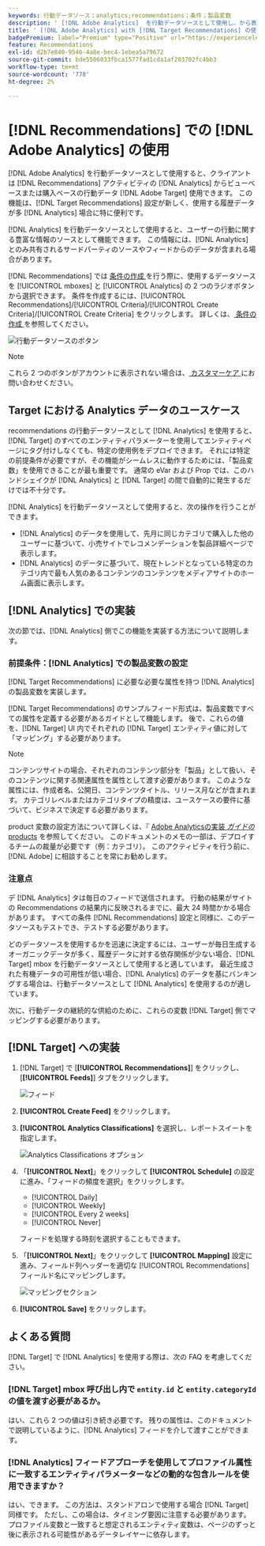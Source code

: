 ```yaml
---
keywords: 行動データソース；analytics;recommendations；条件；製品変数
description: ' [!DNL Adobe Analytics]  を行動データソースとして使用し、から表示ベースや購入ベースの行動データを使用する方法を説明します  [!DNL Analytics] in [!DNL Target Recommendations]。'
title: ' [!DNL Adobe Analytics] with [!DNL Target Recommendations] の使用方法'
badgePremium: label="Premium" type="Positive" url="https://experienceleague.adobe.com/docs/target/using/introduction/intro.html?lang=ja#premium newtab=true" tooltip="Target Premium に含まれる機能を確認してください。"
feature: Recommendations
exl-id: d2b7e840-9546-4a8e-bec4-1ebea5a79672
source-git-commit: bde5506033fbca1577fad1cda1af203702fc4bb3
workflow-type: tm+mt
source-wordcount: '778'
ht-degree: 2%

---
```


# [!DNL Recommendations] での [!DNL Adobe Analytics] の使用

[!DNL Adobe Analytics] を行動データソースとして使用すると、クライアントは [!DNL Recommendations] アクティビティの [!DNL Analytics] からビューベースまたは購入ベースの行動データ [!DNL Adobe Target] 使用できます。 この機能は、[!DNL Target Recommendations] 設定が新しく、使用する履歴データが多 [!DNL Analytics] 場合に特に便利です。

[!DNL Analytics] を行動データソースとして使用すると、ユーザーの行動に関する豊富な情報のソースとして機能できます。 この情報には、[!DNL Analytics] とのみ共有されるサードパーティのソースやフィードからのデータが含まれる場合があります。

[!DNL Recommendations] では [ 条件の作成 ](/help/main/c-recommendations/c-algorithms/create-new-algorithm.md) を行う際に、使用するデータソースを [!UICONTROL mboxes] と [!UICONTROL Analytics] の 2 つのラジオボタンから選択できます。 条件を作成するには、[!UICONTROL Recommendations]/[!UICONTROL Criteria]/[!UICONTROL Create Criteria]/[!UICONTROL Create Criteria] をクリックします。 詳しくは、[ 条件の作成 ](/help/main/c-recommendations/c-algorithms/create-new-algorithm.md) を参照してください。

![ 行動データソースのボタン ](assets/behavioral-data-source.png)

>[!NOTE]
>
>これら 2 つのボタンがアカウントに表示されない場合は、[ カスタマーケア ](/help/main/cmp-resources-and-contact-information.md#reference_ACA3391A00EF467B87930A450050077C) にお問い合わせください。

## Target における Analytics データのユースケース

recommendations の行動データソースとして [!DNL Analytics] を使用すると、[!DNL Target] のすべてのエンティティパラメーターを使用してエンティティページにタグ付けしなくても、特定の使用例をデプロイできます。 それには特定の前提条件が必要ですが、その機能がシームレスに動作するためには、「製品変数」を使用できることが最も重要です。 通常の eVar および Prop では、このハンドシェイクが [!DNL Analytics] と [!DNL Target] の間で自動的に発生するだけでは不十分です。

[!DNL Analytics] を行動データソースとして使用すると、次の操作を行うことができます。

* [!DNL Analytics] のデータを使用して、先月に同じカテゴリで購入した他のユーザーに基づいて、小売サイトでレコメンデーションを製品詳細ページで表示します。
* [!DNL Analytics] のデータに基づいて、現在トレンドとなっている特定のカテゴリ内で最も人気のあるコンテンツのコンテンツをメディアサイトのホーム画面に表示します。

## [!DNL Analytics] での実装

次の節では、[!DNL Analytics] 側でこの機能を実装する方法について説明します。

### 前提条件：[!DNL Analytics] での製品変数の設定

[!DNL Target Recommendations] に必要な必要な属性を持つ [!DNL Analytics] の製品変数を実装します。

[!DNL Target Recommendations] のサンプルフィード形式は、製品変数ですべての属性を定義する必要があるガイドとして機能します。 後で、これらの値を、[!DNL Target] UI 内でそれぞれの [!DNL Target] エンティティ値に対して「マッピング」する必要があります。

>[!NOTE]
>
>コンテンツサイトの場合、それぞれのコンテンツ部分を「製品」として扱い、そのコンテンツに関する関連属性を属性として渡す必要があります。 このような属性には、作成者名、公開日、コンテンツタイトル、リリース月などが含まれます。 カテゴリレベルまたはカテゴリタイプの精度は、ユースケースの要件に基づいて、ビジネスで決定する必要があります。

product 変数の設定方法について詳しくは、『 [Adobe Analyticsの実装 *ガイドの* products](https://experienceleague.adobe.com/docs/analytics/implementation/vars/page-vars/products.html) を参照してください。 このドキュメントのメモの一部は、デプロイするチームの裁量が必要です（例：カテゴリ）。 このアクティビティを行う前に、[!DNL Adobe] に相談することを常にお勧めします。

### 注意点

デ [!DNL Analytics] タは毎日のフィードで送信されます。 行動の結果がサイトの Recommendations の結果内に反映されるまでに、最大 24 時間かかる場合があります。 すべての条件 [!DNL Recommendations] 設定と同様に、このデータソースもテストでき、テストする必要があります。

どのデータソースを使用するかを迅速に決定するには、ユーザーが毎日生成するオーガニックデータが多く、履歴データに対する依存関係が少ない場合、[!DNL Target] mbox を行動データソースとして使用すると適しています。 最近生成された有機データの可用性が低い場合、[!DNL Analytics] のデータを基にバンキングする場合は、行動データソースとして [!DNL Analytics] を使用するのが適しています。

次に、行動データの継続的な供給のために、これらの変数 [!DNL Target] 側でマッピングする必要があります。

## [!DNL Target] への実装

1. [!DNL Target] で [**[!UICONTROL Recommendations]**] をクリックし、[**[!UICONTROL Feeds]**] タブをクリックします。

   ![フィード](/help/main/c-recommendations/c-algorithms/assets/feeds-tab.png)

1. **[!UICONTROL Create Feed]** をクリックします。

1. **[!UICONTROL Analytics Classifications]** を選択し、レポートスイートを指定します。

   ![Analytics Classifications オプション ](/help/main/c-recommendations/c-algorithms/assets/analytics-classifications.png)

1. 「**[!UICONTROL Next]**」をクリックして **[!UICONTROL Schedule]** の設定に進み、「フィードの頻度を選択」をクリックします。

   * [!UICONTROL Daily]
   * [!UICONTROL Weekly]
   * [!UICONTROL Every 2 weeks]
   * [!UICONTROL Never]

   フィードを処理する時刻を選択することもできます。

1. 「**[!UICONTROL Next]**」をクリックして **[!UICONTROL Mapping]** 設定に進み、フィールド列ヘッダーを適切な [!UICONTROL Recommendations] フィールド名にマッピングします。

   ![ マッピングセクション ](/help/main/c-recommendations/c-algorithms/assets/mapping.png)

1. **[!UICONTROL Save]** をクリックします。

## よくある質問

[!DNL Target] で [!DNL Analytics] を使用する際は、次の FAQ を考慮してください。

### [!DNL Target] mbox 呼び出し内で `entity.id` と `entity.categoryId` の値を渡す必要があるか。

はい、これら 2 つの値は引き続き必要です。 残りの属性は、このドキュメントで説明しているように、[!DNL Analytics] フィードを介して渡すことができます。

### [!DNL Analytics] フィードアプローチを使用してプロファイル属性に一致するエンティティパラメーターなどの動的な包含ルールを使用できますか？

はい、できます。 この方法は、スタンドアロンで使用する場合 [!DNL Target] 同様です。 ただし、この場合は、タイミング要因に注意する必要があります。 プロファイル変数と一致すると想定されるエンティティ変数は、ページのずっと後に表示される可能性があるデータレイヤーに依存します。

